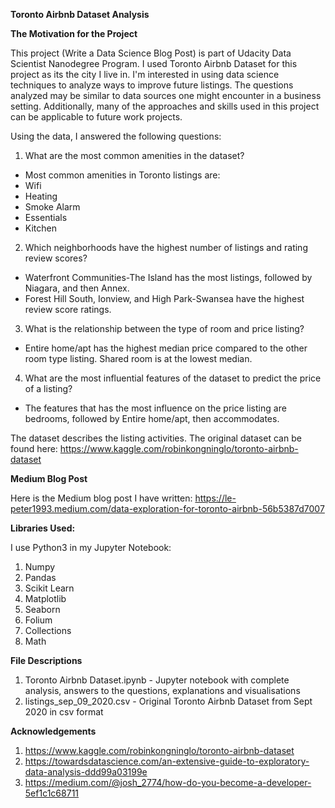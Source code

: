 **Toronto Airbnb Dataset Analysis**

**The Motivation for the Project**

This project (Write a Data Science Blog Post) is part of Udacity Data Scientist Nanodegree Program.
I used Toronto Airbnb Dataset for this project as its the city I live in. I'm interested in using data science techniques to analyze ways to improve future listings.
The questions analyzed may be similar to data sources one might encounter in a business setting.
Additionally, many of the approaches and skills used in this project can be applicable to future work projects. 


Using the data, I answered the following questions:

1. What are the most common amenities in the dataset?
- Most common amenities in Toronto listings are:
- Wifi
- Heating
- Smoke Alarm
- Essentials
- Kitchen
2. Which neighborhoods have the highest number of listings and rating review scores?
- Waterfront Communities-The Island has the most listings, followed by Niagara, and then Annex.
- Forest Hill South, Ionview, and High Park-Swansea have the highest review score ratings.
3. What is the relationship between the type of room and price listing?
- Entire home/apt has the highest median price compared to the other room type listing. Shared room is at the lowest median.
4. What are the most influential features of the dataset to predict the price of a listing?
- The features that has the most influence on the price listing are bedrooms, followed by Entire home/apt, then accommodates.

The dataset describes the listing activities. The original dataset can be found here: https://www.kaggle.com/robinkongninglo/toronto-airbnb-dataset

**Medium Blog Post**

Here is the Medium blog post I have written: https://le-peter1993.medium.com/data-exploration-for-toronto-airbnb-56b5387d7007

**Libraries Used:**

I use Python3 in my Jupyter Notebook:

1. Numpy 
2. Pandas 
3. Scikit Learn 
4. Matplotlib 
5. Seaborn
6. Folium
7. Collections
8. Math

**File Descriptions**

1. Toronto Airbnb Dataset.ipynb - Jupyter notebook with complete analysis, answers to the questions, explanations and visualisations
2. listings_sep_09_2020.csv - Original Toronto Airbnb Dataset from Sept 2020 in csv format 

**Acknowledgements**
1. https://www.kaggle.com/robinkongninglo/toronto-airbnb-dataset
2. https://towardsdatascience.com/an-extensive-guide-to-exploratory-data-analysis-ddd99a03199e
3. https://medium.com/@josh_2774/how-do-you-become-a-developer-5ef1c1c68711


